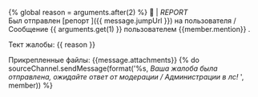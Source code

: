 {% global reason = arguments.after(2) %}
📜 | *REPORT*                                                
Был отправлен [репорт ]({{ message.jumpUrl }}) на пользователя / Сообщение {{ arguments.get(1) }}
пользователем {{member.mention}} .

Тект жалобы: {{ reason }}

Прикрепленные файлы: {{message.attachments}}
{% do sourceChannel.sendMessage(format('%s, *Ваша жалоба была отправлена, ожидайте ответ от модерации / Администрации в лс!*  ', member)) %}
